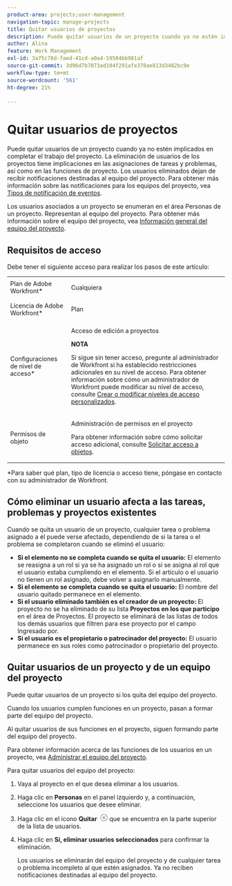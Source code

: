 ```yaml
---
product-area: projects;user-management
navigation-topic: manage-projects
title: Quitar usuarios de proyectos
description: Puede quitar usuarios de un proyecto cuando ya no estén implicados en completar el trabajo del proyecto.
author: Alina
feature: Work Management
exl-id: 3a75c78d-faed-41cd-a0a4-59504bb981af
source-git-commit: 3d96d7b7073ad194f291afe370ae813d3482bc9e
workflow-type: tm+mt
source-wordcount: '561'
ht-degree: 21%

---
```


# Quitar usuarios de proyectos

Puede quitar usuarios de un proyecto cuando ya no estén implicados en completar el trabajo del proyecto. La eliminación de usuarios de los proyectos tiene implicaciones en las asignaciones de tareas y problemas, así como en las funciones de proyecto. Los usuarios eliminados dejan de recibir notificaciones destinadas al equipo del proyecto. Para obtener más información sobre las notificaciones para los equipos del proyecto, vea [Tipos de notificación de eventos](../../../administration-and-setup/manage-workfront/emails/event-notifications-available-in-wf.md).

Los usuarios asociados a un proyecto se enumeran en el área Personas de un proyecto. Representan al equipo del proyecto. Para obtener más información sobre el equipo del proyecto, vea [Información general del equipo del proyecto](../../../manage-work/projects/planning-a-project/project-team-overview.md).

## Requisitos de acceso

Debe tener el siguiente acceso para realizar los pasos de este artículo:

<table style="table-layout:auto"> 
 <col> 
 <col> 
 <tbody> 
  <tr> 
   <td role="rowheader">Plan de Adobe Workfront*</td> 
   <td> <p>Cualquiera</p> </td> 
  </tr> 
  <tr> 
   <td role="rowheader">Licencia de Adobe Workfront*</td> 
   <td> <p>Plan </p> </td> 
  </tr> 
  <tr> 
   <td role="rowheader">Configuraciones de nivel de acceso*</td> 
   <td> <p>Acceso de edición a proyectos</p> <p><b>NOTA</b>

Si sigue sin tener acceso, pregunte al administrador de Workfront si ha establecido restricciones adicionales en su nivel de acceso. Para obtener información sobre cómo un administrador de Workfront puede modificar su nivel de acceso, consulte <a href="../../../administration-and-setup/add-users/configure-and-grant-access/create-modify-access-levels.md" class="MCXref xref">Crear o modificar niveles de acceso personalizados</a>.</p> </td>
</tr> 
  <tr> 
   <td role="rowheader">Permisos de objeto</td> 
   <td> <p>Administración de permisos en el proyecto</p> <p>Para obtener información sobre cómo solicitar acceso adicional, consulte <a href="../../../workfront-basics/grant-and-request-access-to-objects/request-access.md" class="MCXref xref">Solicitar acceso a objetos</a>.</p> </td> 
  </tr> 
 </tbody> 
</table>

*Para saber qué plan, tipo de licencia o acceso tiene, póngase en contacto con su administrador de Workfront.

## Cómo eliminar un usuario afecta a las tareas, problemas y proyectos existentes

Cuando se quita un usuario de un proyecto, cualquier tarea o problema asignado a él puede verse afectado, dependiendo de si la tarea o el problema se completaron cuando se eliminó el usuario:

* **Si el elemento no se completa cuando se quita el usuario:** El elemento se reasigna a un rol si ya se ha asignado un rol o si se asigna al rol que el usuario estaba cumpliendo en el elemento. Si el artículo o el usuario no tienen un rol asignado, debe volver a asignarlo manualmente.
* **Si el elemento se completa cuando se quita el usuario:** El nombre del usuario quitado permanece en el elemento.
* **Si el usuario eliminado también es el creador de un proyecto:** El proyecto no se ha eliminado de su lista **Proyectos en los que participo** en el área de Proyectos. El proyecto se eliminará de las listas de todos los demás usuarios que filtren para ese proyecto por el campo Ingresado por.
* **Si el usuario es el propietario o patrocinador del proyecto:** El usuario permanece en sus roles como patrocinador o propietario del proyecto.

## Quitar usuarios de un proyecto y de un equipo del proyecto

Puede quitar usuarios de un proyecto si los quita del equipo del proyecto.

Cuando los usuarios cumplen funciones en un proyecto, pasan a formar parte del equipo del proyecto.

Al quitar usuarios de sus funciones en el proyecto, siguen formando parte del equipo del proyecto.

Para obtener información acerca de las funciones de los usuarios en un proyecto, vea [Administrar el equipo del proyecto](../planning-a-project/manage-project-team.md).

Para quitar usuarios del equipo del proyecto:

1. Vaya al proyecto en el que desea eliminar a los usuarios.

1. Haga clic en **Personas** en el panel izquierdo y, a continuación, seleccione los usuarios que desee eliminar.

1. Haga clic en el icono **Quitar** ![Quitar elemento](assets/remove-icon---x-in-circle.png) que se encuentra en la parte superior de la lista de usuarios.

1. Haga clic en **Sí, eliminar usuarios seleccionados** para confirmar la eliminación.

   Los usuarios se eliminarán del equipo del proyecto y de cualquier tarea o problema incompleto al que estén asignados. Ya no reciben notificaciones destinadas al equipo del proyecto.
